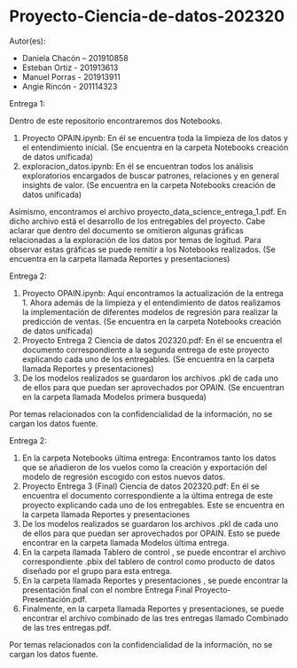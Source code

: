 # Proyecto-Ciencia-de-datos-202320

Autor(es):
  - Daniela Chacón – 201910858
  - Esteban Ortiz - 201913613
  - Manuel Porras - 201913911
  - Angie Rincón - 201114323

Entrega 1:

Dentro de este repositorio encontraremos dos Notebooks.
  1. Proyecto OPAIN.ipynb: En él se encuentra toda la limpieza de los datos y el entendimiento inicial. (Se encuentra en la carpeta Notebooks creación de datos unificada)
  2. exploracion_datos.ipynb: En él se encuentran todos los análisis exploratorios encargados de buscar patrones, relaciones y en general insights de valor. (Se encuentra en la carpeta Notebooks creación de datos unificada)

Asimismo, encontramos el archivo proyecto_data_science_entrega_1.pdf. En dicho archivo está el desarrollo de los entregables del proyecto. Cabe aclarar que dentro del documento se omitieron algunas gráficas relacionadas a la exploración de los datos por temas de logitud. Para observar estas gráficas se puede remitir a los Notebooks realizados. (Se encuentra en la carpeta llamada Reportes y presentaciones)

Entrega 2:

  1. Proyecto OPAIN.ipynb: Aquí encontramos la actualización de la entrega 1. Ahora además de la limpieza y el entendimiento de datos realizamos la implementación de diferentes modelos de regresión para realizar la predicción de ventas. (Se encuentra en la carpeta Notebooks creación de datos unificada)
  2. Proyecto Entrega 2 Ciencia de datos 202320.pdf: En él se encuentra el documento correspondiente a la segunda entrega de este proyecto explicando cada uno de los entregables. (Se encuentra en la carpeta llamada Reportes y presentaciones)
  3. De los modelos realizados se guardaron los archivos .pkl de cada uno de ellos para que puedan ser aprovechados por OPAIN. (Se encuentran en la carpeta llamada Modelos primera busqueda)

Por temas relacionados con la confidencialidad de la información, no se cargan los datos fuente. 

Entrega 2:

  1. En la carpeta Notebooks última entrega: Encontramos tanto los datos que se añadieron de los vuelos como la creación y exportación del modelo de regresión escogido con estos nuevos datos.
  2. Proyecto Entrega 3 (Final) Ciencia de datos 202320.pdf: En él se encuentra el documento correspondiente a la última entrega de este proyecto explicando cada uno de los entregables. Este se encuentra en la carpeta llamada Reportes y presentaciones
  3. De los modelos realizados se guardaron los archivos .pkl de cada uno de ellos para que puedan ser aprovechados por OPAIN. Esto se puede encontrar en la carpeta llamada Modelos última entrega.
  4. En la carpeta llamada Tablero de control , se puede encontrar el archivo correspondiente .pbix del tablero de control como producto de datos diseñado por el grupo para esta entrega.
  5. En la carpeta llamada Reportes y presentaciones , se puede encontrar la presentación final con el nombre Entrega Final Proyecto- Presentación.pdf.
  6. Finalmente, en la carpeta llamada Reportes y presentaciones, se puede encontrar el archivo combinado de las tres entregas llamado Combinado de las tres entregas.pdf.

Por temas relacionados con la confidencialidad de la información, no se cargan los datos fuente. 
